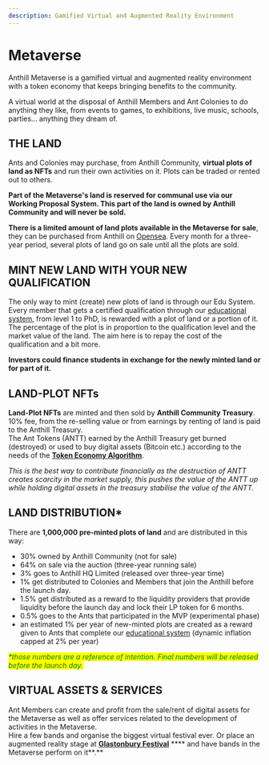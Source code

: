 ```yaml
---
description: Gamified Virtual and Augmented Reality Environment
---
```


# Metaverse

Anthill Metaverse is a gamified virtual and augmented reality environment with a token economy that keeps bringing benefits to the community.

A virtual world at the disposal of Anthill Members and Ant Colonies to do anything they like, from events to games, to exhibitions, live music, schools, parties... anything they dream of.&#x20;

## THE LAND

Ants and Colonies may purchase, from Anthill Community, **virtual plots of land as NFTs** and run their own activities on it. Plots can be traded or rented out to others.

**Part of the Metaverse's land is reserved for communal use via our Working Proposal System. This part of the land is owned by Anthill Community and will never be sold.**&#x20;

**There is a limited amount of land plots available in the Metaverse for sale**, they can be purchased from Anthill on [Opensea](https://opensea.io). Every month for a three-year period, several plots of land go on sale until all the plots are sold.&#x20;

## MINT NEW LAND WITH YOUR NEW QUALIFICATION

The only way to mint (create) new plots of land is through our Edu System. Every member that gets a certified qualification through our [educational system](education.md), from level 1 to PhD, is rewarded with a plot of land or a portion of it.\
The percentage of the plot is in proportion to the qualification level and the market value of the land. The aim here is to repay the cost of the qualification and a bit more.

**Investors could finance students in exchange for the newly minted land or for part of it.**

## **LAND-PLOT NFTs**

**Land-Plot NFTs** are minted and then sold by **Anthill Community Treasury**. 10% fee, from the re-selling value or from earnings by renting of land is paid to the Anthill Treasury.\
The Ant Tokens (ANTT) earned by the Anthill Treasury get burned (destroyed) or used to buy digital assets (Bitcoin etc.) according to the needs of the [**Token Economy Algorithm**](token-economy.md).&#x20;

_This is the best way to contribute financially as the destruction of ANTT creates scarcity in the market supply, this pushes the value of the ANTT up while holding digital assets in the treasury stabilise the value of the ANTT._



## **LAND DISTRIBUTION\***

There are **1,000,000 pre-minted plots of land** and are distributed in this way:

* 30% owned by Anthill Community (not for sale)
* 64% on sale via the auction (three-year running sale)
* 3% goes to Anthill HQ Limited (released over three-year time)
* 1% get distributed to Colonies and Members that join the Anthill before the launch day.
* 1.5% get distributed as a reward to the liquidity providers that provide liquidity before the launch day and lock their LP token for 6 months.
* 0.5% goes to the Ants that participated in the MVP (experimental phase)
* an estimated 1% per year of new-minted plots are created as a reward given to Ants that complete our [educational system](education.md) (dynamic inflation capped at 2% per year)

_<mark style="color:green;">\*those numbers are a reference of intention. Final numbers will be released before the launch day.</mark>_&#x20;

## VIRTUAL ASSETS & SERVICES

Ant Members can create and profit from the sale/rent of digital assets for the Metaverse as well as offer services related to the development of activities in the Metaverse. \
Hire a few bands and organise the biggest virtual festival ever. Or place an augmented reality stage at [**Glastonbury Festival**](https://www.glastonburyfestivals.co.uk) **** and have bands in the Metaverse perform on it**.**
